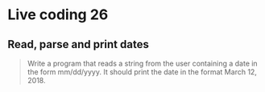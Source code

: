 # Live coding 26

## Read, parse and print dates

> Write a program that reads a string from the user containing a date in the form mm/dd/yyyy. It should print the date in the format March 12, 2018.
